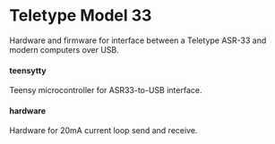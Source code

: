# Teletype Model 33

Hardware and firmware for interface between a Teletype ASR-33 and modern computers over USB.

#### teensytty

Teensy microcontroller for ASR33-to-USB interface.

#### hardware

Hardware for 20mA current loop send and receive.


